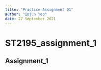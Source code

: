 ```yaml
---
title: "Practice Assignment 01"
author: "Injun Yeo"
date: 27 September 2021
---
```


# ST2195_assignment_1
## Assignment_1
